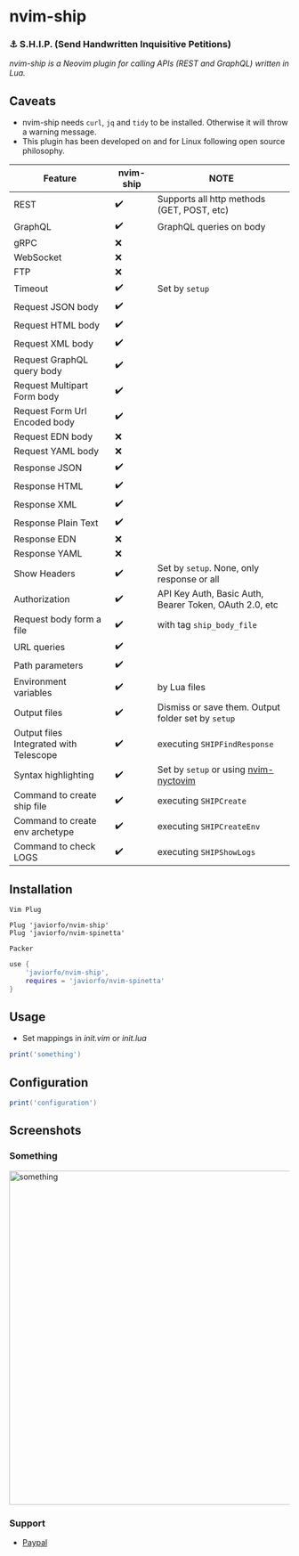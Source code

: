 # nvim-ship
### :anchor: S.H.I.P. (Send Handwritten Inquisitive Petitions)
*nvim-ship is a Neovim plugin for calling APIs (REST and GraphQL) written in Lua.*

## Caveats
- nvim-ship needs `curl`, `jq` and `tidy` to be installed. Otherwise it will throw a warning message. 
- This plugin has been developed on and for Linux following open source philosophy.

| Feature | nvim-ship | NOTE |
| ------- | ------------- | ---- |
| REST | :heavy_check_mark: | Supports all http methods (GET, POST, etc) |
| GraphQL | :heavy_check_mark: | GraphQL queries on body |
| gRPC | :x: |  |
| WebSocket | :x: |  |
| FTP | :x: |  |
| Timeout | :heavy_check_mark: | Set by `setup` |
| Request JSON body | :heavy_check_mark: |  |
| Request HTML body | :heavy_check_mark: |  |
| Request XML body | :heavy_check_mark: |  |
| Request GraphQL query body | :heavy_check_mark: |  |
| Request Multipart Form body | :heavy_check_mark: |  |
| Request Form Url Encoded body | :heavy_check_mark: |  |
| Request EDN body | :x: |  |
| Request YAML body | :x: |  |
| Response JSON | :heavy_check_mark: |  |
| Response HTML | :heavy_check_mark: |  |
| Response XML | :heavy_check_mark: |  |
| Response Plain Text | :heavy_check_mark: |  |
| Response EDN | :x: |  |
| Response YAML | :x: |  |
| Show Headers | :heavy_check_mark: | Set by `setup`. None, only response or all |
| Authorization | :heavy_check_mark: | API Key Auth, Basic Auth, Bearer Token, OAuth 2.0, etc |
| Request body form a file | :heavy_check_mark: | with tag `ship_body_file` |
| URL queries | :heavy_check_mark: |  |
| Path parameters | :heavy_check_mark: |  |
| Environment variables | :heavy_check_mark: | by Lua files |
| Output files | :heavy_check_mark: | Dismiss or save them. Output folder set by `setup` |
| Output files Integrated with Telescope | :heavy_check_mark: | executing `SHIPFindResponse` |
| Syntax highlighting | :heavy_check_mark: | Set by `setup` or using [nvim-nyctovim](https://github.com/javiorfo/nvim-nyctovim) |
| Command to create ship file | :heavy_check_mark: | executing `SHIPCreate` |
| Command to create env archetype | :heavy_check_mark: | executing `SHIPCreateEnv` |
| Command to check LOGS | :heavy_check_mark: | executing `SHIPShowLogs` |

 ## Installation
`Vim Plug`
```vim
Plug 'javiorfo/nvim-ship'
Plug 'javiorfo/nvim-spinetta'
```
`Packer`
```lua
use {
    'javiorfo/nvim-ship',
    requires = 'javiorfo/nvim-spinetta'
}
```

## Usage
- Set mappings in *init.vim* or *init.lua*
```lua
print('something')
```

## Configuration
```lua
print('configuration')
```

## Screenshots
### Something

<img src="" alt="something" style="width:600px;"/>

### Support
- [Paypal](https://www.paypal.com/donate/?hosted_button_id=9BFAD3RVEZNQ2)
